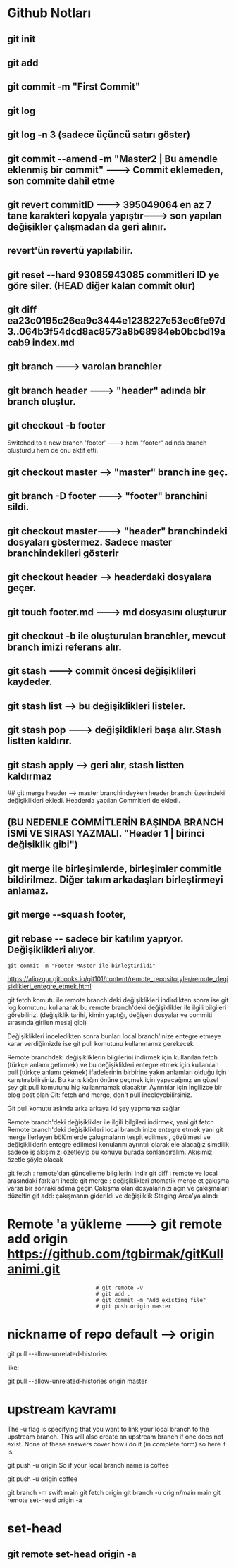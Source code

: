 
# Github Notları

## git init
## git add
## git commit -m "First Commit"
## git log
## git log -n 3 (sadece üçüncü satırı göster) 
## git commit --amend -m "Master2 | Bu amendle eklenmiş bir commit" ---> Commit eklemeden, son commite dahil etme
## git revert commitID ---> 395049064 en az 7 tane karakteri kopyala yapıştır---> son yapılan değişikler çalışmadan da geri alınır. 
## revert'ün revertü yapılabilir.
## git reset --hard 93085943085 commitleri ID ye göre siler. (HEAD diğer kalan commit olur)

## git diff ea23c0195c26ea9c3444e1238227e53ec6fe97d3..064b3f54dcd8ac8573a8b68984eb0bcbd19acab9 index.md

## git branch ---> varolan branchler
## git branch header ---> "header" adında bir branch oluştur.

## git checkout -b footer
Switched to a new branch 'footer' ---> hem "footer" adında branch oluşturdu hem de onu aktif etti.

## git checkout master --> "master" branch ine geç.
## git branch -D footer ---> "footer" branchini sildi.
## git checkout master---> "header" branchindeki dosyaları göstermez. Sadece master branchindekileri gösterir
## git checkout header --> headerdaki dosyalara geçer.

## git touch footer.md ---> md dosyasını oluşturur
## git checkout -b ile oluşturulan branchler, mevcut branch imizi referans alır.
## git stash ---> commit öncesi değişiklileri kaydeder.
## git stash list --> bu değişiklikleri listeler.
## git stash pop ---> değişiklikleri başa alır.Stash listten kaldırır.
## git stash apply --> geri alır, stash listten kaldırmaz
## git merge header  --> master branchindeyken header branchi üzerindeki değişiklikleri ekledi. Headerda yapılan Commitleri de ekledi.

## (BU NEDENLE COMMİTLERİN BAŞINDA BRANCH İSMİ VE SIRASI YAZMALI. "Header 1 | birinci değişiklik gibi")

## git merge ile birleşimlerde, birleşimler commitle bildirilmez. Diğer takım arkadaşları birleştirmeyi anlamaz.

## git merge --squash footer,
## git rebase -- sadece bir katılım yapıyor. Değişiklikleri alıyor.
    git commit -m "Footer MAster ile birleştirildi"
https://aliozgur.gitbooks.io/git101/content/remote_repositoryler/remote_degisiklikleri_entegre_etmek.html


git fetch komutu ile remote branch'deki değişiklikleri indirdikten sonra ise git log komutunu kullanarak bu remote branch'deki değişiklikler ile ilgili bilgileri görebiliriz. (değişiklik tarihi, kimin yaptığı, değişen dosyalar ve commiti sırasında girilen mesaj gibi)

Değişiklikleri inceledikten sonra bunları local branch'inize entegre etmeye karar verdiğimizde ise git pull komutunu kullanmamız gerekecek

Remote branchdeki değişikliklerin bilgilerini indirmek için kullanılan fetch (türkçe anlamı getirmek) ve bu değişiklikleri entegre etmek için kullanılan pull (türkçe anlamı çekmek) ifadelerinin birbirine yakın anlamları olduğu için karıştırabilirsiniz. Bu karışıklığın önüne geçmek için yapacağınız en güzel şey git pull komutunu hiç kullanmamak olacaktır. Ayrıntılar için İngilizce bir blog post olan Git: fetch and merge, don't pull inceleyebilirsiniz.

Git pull komutu aslında arka arkaya iki şey yapmanızı sağlar

Remote branch'deki değişiklikler ile ilgili bilgileri indirmek, yani git fetch
Remote branch'deki değişiklikleri local branch'inize entegre etmek yani git merge
İlerleyen bölümlerde çakışmaların tespit edilmesi, çözülmesi ve değişikliklerin entegre edilmesi konularını ayrıntılı olarak ele alacağız şimdilik sadece iş akışımızı özetleyip bu konuyu burada sonlandıralım. Akışımız özetle şöyle olacak

git fetch : remote'dan güncelleme bilgilerini indir
git diff : remote ve local arasındaki farkları incele
git merge : değişiklikleri otomatik merge et çakışma varsa bir sonraki adıma geçin
Çakışma olan dosyalarınızı açın ve çakışmaları düzeltin
git add: çakışmanın giderildi ve değişiiklik Staging Area'ya alındı

# Remote 'a yükleme ---> git remote add origin https://github.com/tgbirmak/gitKullanimi.git

                                # git remote -v
                                # git add .
                                # git commit -m "Add existing file"
                                # git push origin master


# nickname of repo default --> origin


git pull --allow-unrelated-histories <nick name of repository> <branch name>

like:

git pull --allow-unrelated-histories origin master

# upstream kavramı

The -u flag is specifying that you want to link your local branch to the upstream branch. This will also create an upstream branch if one does not exist. None of these answers cover how i do it (in complete form) so here it is:

git push -u origin <your-local-branch-name>
So if your local branch name is coffee

git push -u origin coffee

git branch -m swift main
git fetch origin
git branch -u origin/main main
git remote set-head origin -a

# set-head

## git remote set-head origin -a
